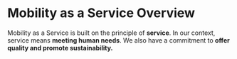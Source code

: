 # Mobility as a Service Overview

Mobility as a Service is built on the principle of **service**. In our context, service means **meeting human needs**. We also have a commitment to **offer quality and promote sustainability.**



